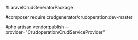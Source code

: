 #LaravelCrudGeneratorPackage

#composer require crudgenerator/crudoperation:dev-master

#php artisan vendor:publish --provider="Crudoperation\CrudServiceProvider"
